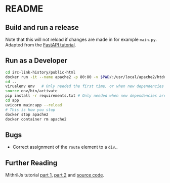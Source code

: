 # README

## Build and run a release

Note that this will not reload if changes are made in for example `main.py`.
Adapted from the [FastAPI tutorial](https://fastapi.tiangolo.com/deployment/docker/).

## Run as a Developer

```sh
cd irc-link-history/public-html
docker run -it --name apache2 -p 80:80 -v $PWD/:/usr/local/apache2/htdocs/ httpd:2.4 # use -dit instead of -it to hide output from the webserver.
cd ..
virualenv env   # Only needed the first time, or when new dependencies are added.
source env/bin/activate
pip install -r requirements.txt # Only needed when new dependencies are added.
cd app
uvicorn main:app --reload
# This is how you stop
docker stop apache2
docker container rm apache2
```

## Bugs

* Correct assignment of the `route` element to a `div`..

## Further Reading

MithrilJs tutorial [part 1](https://gilbert.ghost.io/mithril-js-tutorial-1/),  [part 2](https://gilbert.ghost.io/mithril-js-tutorial-2/) and [source code](https://github.com/gilbert/blog-post-examples/tree/gh-pages/mithril-2).
